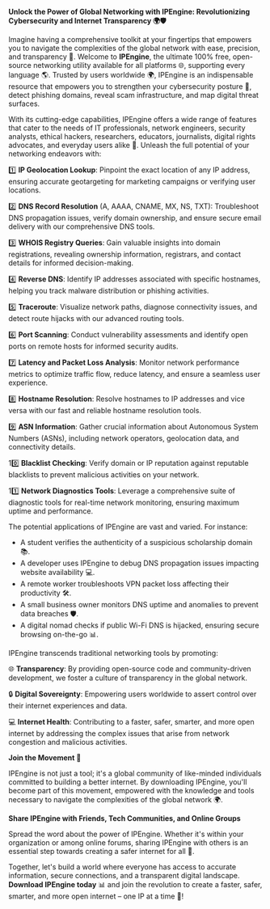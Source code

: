 **Unlock the Power of Global Networking with IPEngine: Revolutionizing Cybersecurity and Internet Transparency 🌍🛡️**

Imagine having a comprehensive toolkit at your fingertips that empowers you to navigate the complexities of the global network with ease, precision, and transparency 📡. Welcome to **IPEngine**, the ultimate 100% free, open-source networking utility available for all platforms 🌐, supporting every language 🌎. Trusted by users worldwide 🌍, IPEngine is an indispensable resource that empowers you to strengthen your cybersecurity posture 🔐, detect phishing domains, reveal scam infrastructure, and map digital threat surfaces.

With its cutting-edge capabilities, IPEngine offers a wide range of features that cater to the needs of IT professionals, network engineers, security analysts, ethical hackers, researchers, educators, journalists, digital rights advocates, and everyday users alike 🤝. Unleash the full potential of your networking endeavors with:

1️⃣ **IP Geolocation Lookup**: Pinpoint the exact location of any IP address, ensuring accurate geotargeting for marketing campaigns or verifying user locations.

2️⃣ **DNS Record Resolution** (A, AAAA, CNAME, MX, NS, TXT): Troubleshoot DNS propagation issues, verify domain ownership, and ensure secure email delivery with our comprehensive DNS tools.

3️⃣ **WHOIS Registry Queries**: Gain valuable insights into domain registrations, revealing ownership information, registrars, and contact details for informed decision-making.

4️⃣ **Reverse DNS**: Identify IP addresses associated with specific hostnames, helping you track malware distribution or phishing activities.

5️⃣ **Traceroute**: Visualize network paths, diagnose connectivity issues, and detect route hijacks with our advanced routing tools.

6️⃣ **Port Scanning**: Conduct vulnerability assessments and identify open ports on remote hosts for informed security audits.

7️⃣ **Latency and Packet Loss Analysis**: Monitor network performance metrics to optimize traffic flow, reduce latency, and ensure a seamless user experience.

8️⃣ **Hostname Resolution**: Resolve hostnames to IP addresses and vice versa with our fast and reliable hostname resolution tools.

9️⃣ **ASN Information**: Gather crucial information about Autonomous System Numbers (ASNs), including network operators, geolocation data, and connectivity details.

10️⃣ **Blacklist Checking**: Verify domain or IP reputation against reputable blacklists to prevent malicious activities on your network.

11️⃣ **Network Diagnostics Tools**: Leverage a comprehensive suite of diagnostic tools for real-time network monitoring, ensuring maximum uptime and performance.

The potential applications of IPEngine are vast and varied. For instance:

* A student verifies the authenticity of a suspicious scholarship domain 📚.
* A developer uses IPEngine to debug DNS propagation issues impacting website availability 💻.
* A remote worker troubleshoots VPN packet loss affecting their productivity 🛠️.
* A small business owner monitors DNS uptime and anomalies to prevent data breaches 🛡️.
* A digital nomad checks if public Wi-Fi DNS is hijacked, ensuring secure browsing on-the-go 📊.

IPEngine transcends traditional networking tools by promoting:

🌐 **Transparency**: By providing open-source code and community-driven development, we foster a culture of transparency in the global network.

🔒 **Digital Sovereignty**: Empowering users worldwide to assert control over their internet experiences and data.

💻 **Internet Health**: Contributing to a faster, safer, smarter, and more open internet by addressing the complex issues that arise from network congestion and malicious activities.

**Join the Movement 🚀**

IPEngine is not just a tool; it's a global community of like-minded individuals committed to building a better internet. By downloading IPEngine, you'll become part of this movement, empowered with the knowledge and tools necessary to navigate the complexities of the global network 🌍.

**Share IPEngine with Friends, Tech Communities, and Online Groups**

Spread the word about the power of IPEngine. Whether it's within your organization or among online forums, sharing IPEngine with others is an essential step towards creating a safer internet for all 🔗.

Together, let's build a world where everyone has access to accurate information, secure connections, and a transparent digital landscape. **Download IPEngine today** 📊 and join the revolution to create a faster, safer, smarter, and more open internet – one IP at a time 🚀!